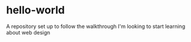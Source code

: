# hello-world
A repository set up to follow the walkthrough
I'm looking to start learning about web design 
